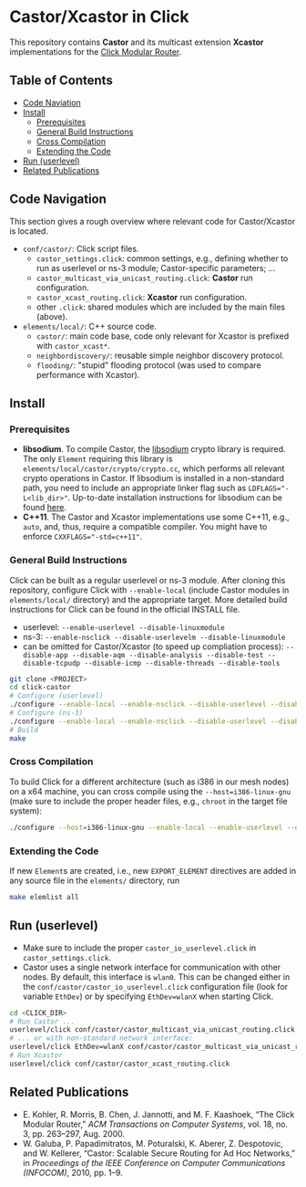 # Castor/Xcastor in Click
This repository contains **Castor** and its multicast extension **Xcastor** implementations for the [Click Modular Router](http://www.read.cs.ucla.edu/click/).

## Table of Contents
* [Code Naviation](#code-navigation)
* [Install](#install)
  * [Prerequisites](#prerequisites)
  * [General Build Instructions](#general-build-instructions)
  * [Cross Compilation](#cross-compilation)
  * [Extending the Code](#extending-the-code)
* [Run (userlevel)](#run-userlevel)
* [Related Publications](#related-publications)

## Code Navigation
This section gives a rough overview where relevant code for Castor/Xcastor is located.
* `conf/castor/`: Click script files.
  * `castor_settings.click`: common settings, e.g., defining whether to run as userlevel or ns-3 module; Castor-specific parameters; ...
  * `castor_multicast_via_unicast_routing.click`: **Castor** run configuration.
  * `castor_xcast_routing.click`: **Xcastor** run configuration.
  * other `.click`: shared modules which are included by the main files (above).
* `elements/local/`: C++ source code.
  * `castor/`: main code base, code only relevant for Xcastor is prefixed with `castor_xcast*`.
  * `neighbordiscovery/`: reusable simple neighbor discovery protocol.
  * `flooding/`: "stupid" flooding protocol (was used to compare performance with Xcastor).

## Install
### Prerequisites
* **libsodium**. To compile Castor, the [libsodium](https://download.libsodium.org/doc/) crypto library is required.
The only `Element` requiring this library is `elements/local/castor/crypto/crypto.cc`, which performs all relevant crypto operations in Castor.
If libsodium is installed in a non-standard path, you need to include an appropriate linker flag such as `LDFLAGS="-L<lib_dir>"`.
Up-to-date installation instructions for libsodium can be found [here](https://download.libsodium.org/doc/installation/index.html).
* **C++11**. The Castor and Xcastor implementations use some C\++11, e.g., `auto`, and, thus, require a compatible compiler. You might have to enforce `CXXFLAGS="-std=c++11"`.

### General Build Instructions
Click can be built as a regular userlevel or ns-3 module.
After cloning this repository, configure Click with `--enable-local` (include Castor modules in `elements/local/` directory) and the appropriate target. More detailed build instructions for Click can be found in the official INSTALL file.
* userlevel: `--enable-userlevel --disable-linuxmodule`
* ns-3: `--enable-nsclick --disable-userlevelm --disable-linuxmodule`
* can be omitted for Castor/Xcastor (to speed up compliation process): `--disable-app --disable-aqm --disable-analysis --disable-test --disable-tcpudp --disable-icmp --disable-threads --disable-tools`

```bash
git clone <PROJECT>
cd click-castor
# Configure (userlevel)
./configure --enable-local --enable-nsclick --disable-userlevel --disable-linuxmodule --disable-app --disable-aqm --disable-analysis --disable-test --disable-tcpudp --disable-icmp --disable-threads --disable-tools
# Configure (ns-3)
./configure --enable-local --enable-nsclick --disable-userlevel --disable-linuxmodule --disable-app --disable-aqm --disable-analysis --disable-test --disable-tcpudp --disable-icmp --disable-threads --disable-tools
# Build
make
```

### Cross Compilation
To build Click for a different architecture (such as i386 in our mesh nodes) on a x64 machine, you can cross compile using the `--host=i386-linux-gnu` (make sure to include the proper header files, e.g., `chroot` in the target file system):
```bash
./configure --host=i386-linux-gnu --enable-local --enable-userlevel --disable-linuxmodule --disable-app --disable-aqm --disable-analysis --disable-test --disable-tcpudp --disable-icmp --disable-threads --disable-tools
```

### Extending the Code
If new `Element`s are created, i.e., new `EXPORT_ELEMENT` directives are added in any source file in the `elements/` directory, run
```bash
make elemlist all
```

## Run (userlevel)
* Make sure to include the proper `castor_io_userlevel.click` in `castor_settings.click`.
* Castor uses a single network interface for communication with other nodes. By default, this interface is `wlan0`. This can be changed either in the `conf/castor/castor_io_userlevel.click` configuration file (look for variable `EthDev`) or by specifying `EthDev=wlanX` when starting Click.

```bash
cd <CLICK_DIR>
# Run Castor ...
userlevel/click conf/castor/castor_multicast_via_unicast_routing.click
# ... or with non-standard network interface:
userlevel/click EthDev=wlanX conf/castor/castor_multicast_via_unicast_routing.click
# Run Xcastor
userlevel/click conf/castor/castor_xcast_routing.click
```

## Related Publications
* E. Kohler, R. Morris, B. Chen, J. Jannotti, and M. F. Kaashoek, “The Click Modular Router,” *ACM Transactions on Computer Systems*, vol. 18, no. 3, pp. 263–297, Aug. 2000.
* W. Galuba, P. Papadimitratos, M. Poturalski, K. Aberer, Z. Despotovic, and W. Kellerer, “Castor: Scalable Secure Routing for Ad Hoc Networks,” in *Proceedings of the IEEE Conference on Computer Communications (INFOCOM)*, 2010, pp. 1–9.
